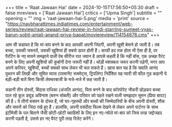 +++
title = 'Raat Jawaan Hai'
date = 2024-10-15T17:56:50+05:30
draft = false
mreviews = ['Raat Jawaan Hai']
critics = ['Upma Singh']
subtitle = ""
opening = ""
img = 'raat-jawaan-hai-5.png'
media = 'print'
source = "https://navbharattimes.indiatimes.com/entertainment/web-series/review/raat-jawaan-hai-review-in-hindi-starring-sumeet-vyas-barun-sobti-anjali-anand-priya-bapat/moviereview/114154878.cms"
+++

आम सी कहावत है कि मां-बाप बनने के बाद आपकी अपनी जिंदगी, अपनी खुशी बेमाने हो जाती है। तब बच्चा, उसकी जरूरतें, उसकी खुशियां ही सबसे ऊपर होती हैं। काफी हद तक होता भी ऐसा ही है, पर पैरंटिंग के नए मायने समझाने वाली वेब सीरीज रात जवान है आपसे कहती है कि नहीं बॉस, एक अच्छा पैरंट बनने के लिए अपनी खुशियों की कुर्बानी देना जरूरी नहीं है। थोड़ी मशक्कत जरूर करनी पड़ेगी, मगर आप अपने करियर, खुशियों, बच्चों सबको साथ लेकर भी चल सकते हैं। खास बात यह है कि ख्याति आनंद पुथरन की लिखी और सुमित व्यास (परमानेंट रूममेट्स, ट्रिपलिंग) निर्देशित यह प्यारी सी फील गुड कहानी ये बड़ी-बड़ी बातें बिना किसी लेक्चरबाजी के मजे-मजे में कह जाती है।

कहानी तीन दोस्तों, बिंदास राधिका (अंजलि आनंद), पिता बनने के बाद कॉरपोरेट नौकरी छोड़कर बच्चा पाल रहे कूल ड्यूड अविनाश (बरुन सोबती) और परिवार को पहले रखने वाली समझदार सुमन (प्रिया बापट) की है। ये तीनों बचपन के दोस्त हैं, जो घर-गृहस्थी और बच्चों की जिम्मेदारियों के बीच अपनी दोस्ती, शौक और सपनों को जिंदा रखे हुए हैं। हालांकि, अपनी पसंदीदा फिल्म देखने से लेकर अपने पार्टनर के साथ इंटीमेसी के पल बिताने जैसी छोटी-छोटी ख्वाहिशों के लिए इन नए-नवेले मां-बाप को जिस तरह जद्दोजहद करनी पड़ती है, उससे हर नए पैरंट पूरी तरह रिलेट करेंगे।
